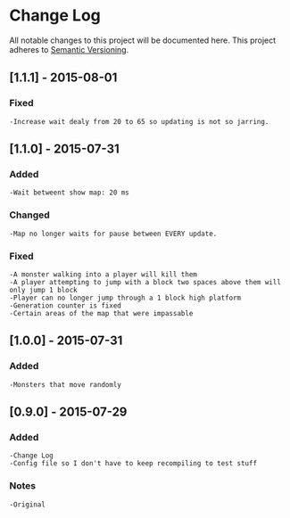 # Change Log

All notable changes to this project will be documented here.
This project adheres to [Semantic Versioning](http://semver.org/).

## [1.1.1] - 2015-08-01

### Fixed
	-Increase wait dealy from 20 to 65 so updating is not so jarring.

## [1.1.0] - 2015-07-31

### Added

	-Wait betweent show map: 20 ms
	
### Changed

	-Map no longer waits for pause between EVERY update.
	
### Fixed

	-A monster walking into a player will kill them
	-A player attempting to jump with a block two spaces above them will only jump 1 block
	-Player can no longer jump through a 1 block high platform
	-Generation counter is fixed
	-Certain areas of the map that were impassable

## [1.0.0] - 2015-07-31

### Added

	-Monsters that move randomly

## [0.9.0] - 2015-07-29

### Added

	-Change Log
	-Config file so I don't have to keep recompiling to test stuff
	
### Notes

	-Original
